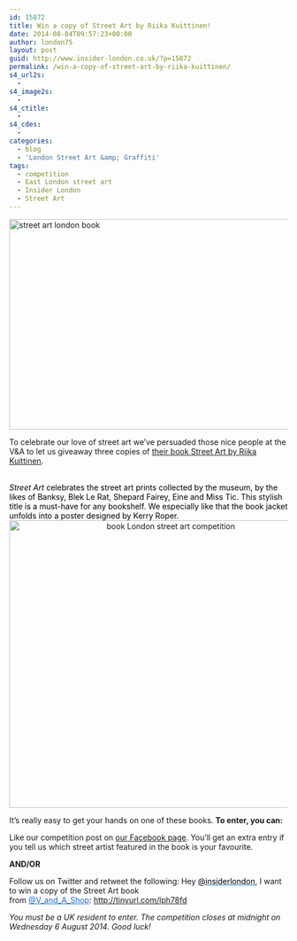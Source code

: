 ```yaml
---
id: 15872
title: Win a copy of Street Art by Riika Kuittinen!
date: 2014-08-04T09:57:23+00:00
author: london75
layout: post
guid: http://www.insider-london.co.uk/?p=15872
permalink: /win-a-copy-of-street-art-by-riika-kuittinen/
s4_url2s:
  - 
s4_image2s:
  - 
s4_ctitle:
  - 
s4_cdes:
  - 
categories:
  - blog
  - 'London Street Art &amp; Graffiti'
tags:
  - competition
  - East London street art
  - Insider London
  - Street Art
---
```

<div class="yiv9508434385" style="color: #000000;">
  <a href="http://www.insider-london.co.uk/wp-content/uploads/2014/08/Street-Art-spread-4_mini.jpg"><img class="size-full wp-image-15874 aligncenter" src="http://www.insider-london.co.uk/wp-content/uploads/2014/08/Street-Art-spread-4_mini.jpg" alt="street art london book" width="569" height="380" /></a>
</div>

To celebrate our love of street art we’ve persuaded those nice people at the V&A to let us giveaway three copies of <a href="http://www.vandashop.com/V-A-Enterprises-Street-Art/dp/1851776257?field_availability=-1&field_browse=1960008031&field_keywords=street+art&id=V+A+Enterprises+Street+Art&ie=UTF8&refinementHistory=subjectbin%2Cprice%2Cgeneric_text_1-bin&searchKeywords=street+art&searchNodeID1=1960008031&searchPage=1&searchRank=generic-one-asc-rank&searchSize=12" target="_blank">their book Street Art by Riika Kuittinen</a>.

<div id="yui_3_16_0_1_1407136780169_138848" class="yiv9508434385" style="color: #000000;">
  <span class="yiv9508434385"> </span>
</div>

<div id="yui_3_16_0_1_1407136780169_138846" class="yiv9508434385" style="color: #000000;">
  <i id="yui_3_16_0_1_1407136780169_138861" class="yiv9508434385"><span id="yui_3_16_0_1_1407136780169_138860" class="yiv9508434385">Street Art</span></i><span id="yui_3_16_0_1_1407136780169_138845" class="yiv9508434385"> celebrates the street art prints collected by the museum, by the likes of </span><span id="yui_3_16_0_1_1407136780169_138863" class="yiv9508434385">Banksy, Blek Le Rat, Shepard Fairey, Eine and Miss Tic. This stylish title is a must-have for any bookshelf. We especially like that the book jacket unfolds into a poster designed by Kerry Roper.</span>
</div>

<div class="yiv9508434385" style="color: #000000; text-align: center;">
  <a href="http://www.insider-london.co.uk/wp-content/uploads/2014/08/Street-Art-B_mini.jpeg"><img class="alignnone size-full wp-image-15875" src="http://www.insider-london.co.uk/wp-content/uploads/2014/08/Street-Art-B_mini.jpeg" alt="book London street art competition" width="569" height="519" /></a>
</div>

It’s really easy to get your hands on one of these books. **To enter, you can:**

Like our competition post on <a href="https://www.facebook.com/insiderlondon" target="_blank">our Facebook page</a>. You’ll get an extra entry if you tell us which street artist featured in the book is your favourite.

**AND/OR**

Follow us on Twitter and retweet the following: Hey <span id="yui_3_16_0_1_1407136780169_138875" class="yiv9508434385"><a class="yiv9508434385" style="color: #196ad4;" href="https://twitter.com/insiderlondon" target="_blank" rel="nofollow" shape="rect"><span class="yiv9508434385" style="color: windowtext;">@insiderlondon</span></a>, I want to win a copy of the Street Art book from <span class="yiv9508434385" style="color: windowtext;"><a class="yiv9508434385" style="color: #196ad4;" href="https://twitter.com/V_and_A_Shop" target="_blank" rel="nofollow" shape="rect">@V_and_A_Shop</a>: http://tinyurl.com/lph78fd</span></span>

_You must be a UK resident to enter. The competition closes at midnight on Wednesday 6 August 2014. Good luck!_

&nbsp;